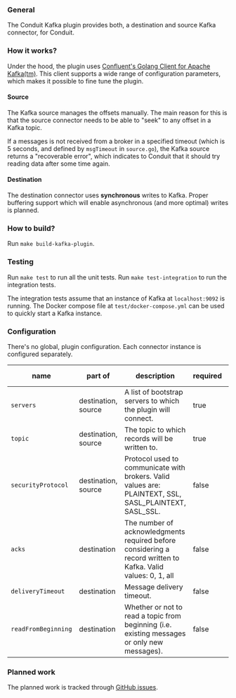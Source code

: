 ### General
The Conduit Kafka plugin provides both, a destination and source Kafka connector, for Conduit.

### How it works?
Under the hood, the plugin uses [Confluent's Golang Client for Apache Kafka(tm)](https://github.com/confluentinc/confluent-kafka-go).
This client supports a wide range of configuration parameters, which makes it possible to fine tune the plugin.

#### Source
The Kafka source manages the offsets manually. The main reason for this is that the source connector needs to be able to
"seek" to any offset in a Kafka topic.

If a messages is not received from a broker in a specified timeout (which is 5 seconds, and defined by `msgTimeout` in `source.go`),
the Kafka source returns a "recoverable error", which indicates to Conduit that it should try reading data after some time again.

#### Destination
The destination connector uses **synchronous** writes to Kafka. Proper buffering support which will enable asynchronous 
(and more optimal) writes is planned. 

### How to build?
Run `make build-kafka-plugin`.

### Testing
Run `make test` to run all the unit tests. Run `make test-integration` to run the integration tests.

The integration tests assume that an instance of Kafka at `localhost:9092` is running.
The Docker compose file at `test/docker-compose.yml` can be used to quickly start a Kafka instance. 

### Configuration
There's no global, plugin configuration. Each connector instance is configured separately. 

| name | part of | description | required | default value |
|------|---------|-------------|----------|---------------|
|`servers`|destination, source|A list of bootstrap servers to which the plugin will connect.|true| |
|`topic`|destination, source|The topic to which records will be written to.|true| |
|`securityProtocol`|destination, source|Protocol used to communicate with brokers. Valid values are: PLAINTEXT, SSL, SASL_PLAINTEXT, SASL_SSL.|false| |
|`acks`|destination|The number of acknowledgments required before considering a record written to Kafka. Valid values: 0, 1, all|false|`all`|
|`deliveryTimeout`|destination|Message delivery timeout.|false|`10s`|
|`readFromBeginning`|destination|Whether or not to read a topic from beginning (i.e. existing messages or only new messages).|false|`false`|

### Planned work
The planned work is tracked through [GitHub issues](https://github.com/ConduitIO/conduit/issues?q=is%3Aopen+label%3Aplugin%3Akafka).